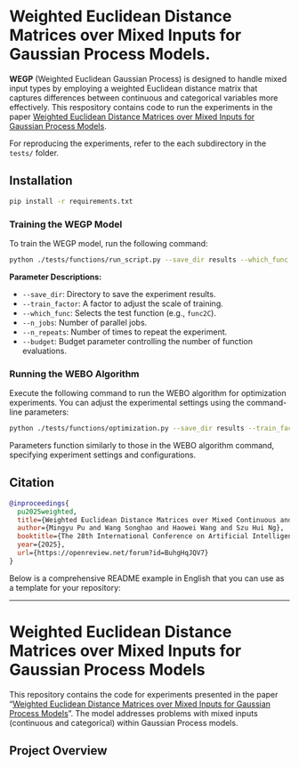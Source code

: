 # Weighted Euclidean Distance Matrices over Mixed Inputs for Gaussian Process Models.
**WEGP** (Weighted Euclidean Gaussian Process) is designed to handle mixed input types by employing a weighted Euclidean distance matrix that captures differences between continuous and categorical variables more effectively. This respository contains code to run the experiments in the paper [Weighted Euclidean Distance Matrices over Mixed Inputs for
Gaussian Process Models](https://openreview.net/forum?id=BuhgHqJQV7). 

For reproducing the experiments, refer to the each subdirectory in the `tests/` folder.

## Installation

```bash
pip install -r requirements.txt
```

### Training the WEGP Model

To train the WEGP model, run the following command:

```bash
python ./tests/functions/run_script.py --save_dir results --which_func func2C --train_factor 1 --n_jobs 1 --n_repeats 1
```
**Parameter Descriptions:**
- `--save_dir`: Directory to save the experiment results.
- `--train_factor`: A factor to adjust the scale of training.
- `--which_func`: Selects the test function (e.g., `func2C`).
- `--n_jobs`: Number of parallel jobs.
- `--n_repeats`: Number of times to repeat the experiment.
- `--budget`: Budget parameter controlling the number of function evaluations.



### Running the WEBO Algorithm

Execute the following command to run the WEBO algorithm for optimization experiments. You can adjust the experimental settings using the command-line parameters:

```bash
python ./tests/functions/optimization.py --save_dir results --train_factor 1 --which_func func2C --n_jobs 1 --n_repeats 1 --budget 100
```



Parameters function similarly to those in the WEBO algorithm command, specifying experiment settings and configurations.

## Citation
```bibtex
@inproceedings{
  pu2025weighted,
  title={Weighted Euclidean Distance Matrices over Mixed Continuous and Categorical Inputs for Gaussian Process Models},
  author={Mingyu Pu and Wang Songhao and Haowei Wang and Szu Hui Ng},
  booktitle={The 28th International Conference on Artificial Intelligence and Statistics},
  year={2025},
  url={https://openreview.net/forum?id=BuhgHqJQV7}
}
```


Below is a comprehensive README example in English that you can use as a template for your repository:

---

# Weighted Euclidean Distance Matrices over Mixed Inputs for Gaussian Process Models

This repository contains the code for experiments presented in the paper “[Weighted Euclidean Distance Matrices over Mixed Inputs for Gaussian Process Models](https://openreview.net/forum?id=BuhgHqJQV7)”. The model addresses problems with mixed inputs (continuous and categorical) within Gaussian Process models.

## Project Overview


